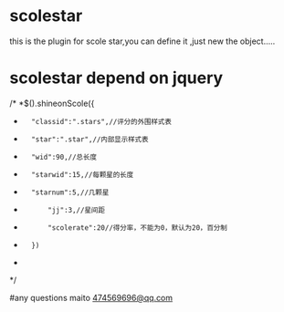 # scolestar
this is the plugin for scole star,you can define it ,just new the object.....
# scolestar depend on jquery
/*
*$().shineonScole({
*		"classid":".stars",//评分的外围样式表
*	    "star":".star",//内部显示样式表
*	    "wid":90,//总长度
*	    "starwid":15,//每颗星的长度
*	    "starnum":5,//几颗星
*		    "jj":3,//星间距
*		    "scolerate":20//得分率，不能为0，默认为20，百分制
*		})
*
*/

#any questions maito 474569696@qq.com

